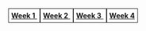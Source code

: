 <!DOCTYPE html>
<html>
<head>
</head>
<body>
    <div class="navbar">
        <a class="nav-button" href="week1.md" style="border: 1px solid #333; padding: 5px;">
            <strong><span class="nav-text">Week 1</span></strong>
        </a>
        <a class="nav-button" href="week2.md" style="border: 1px solid #333; padding: 5px;">
            <strong><span class="nav-text">Week 2</span></strong>
        </a>
        <a class="nav-button" href="week3.md" style="border: 1px solid #333; padding: 5px;">
            <strong><span class="nav-text">Week 3</span></strong>
        </a>
        <a class="nav-button" href="week4.md" style="border: 1px solid #333; padding: 5px;">
            <strong><span class="nav-text">Week 4</span></strong>
        </a>
    </div>
</body>
</html>

